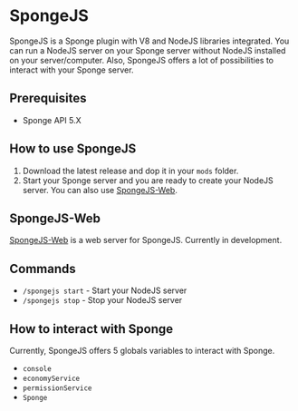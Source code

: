 # SpongeJS
SpongeJS is a Sponge plugin with V8 and NodeJS libraries integrated. You can run a NodeJS server on your Sponge server without NodeJS installed on your server/computer. Also, SpongeJS offers a lot of possibilities to interact with your Sponge server.

## Prerequisites
- Sponge API 5.X

## How to use SpongeJS
1. Download the latest release and dop it in your `mods` folder.
2. Start your Sponge server and you are ready to create your NodeJS server. You can also use [SpongeJS-Web](https://github.com/djxy/SpongeJS-Web).

## SpongeJS-Web
[SpongeJS-Web](https://github.com/djxy/SpongeJS-Web) is a web server for SpongeJS. Currently in development.

## Commands
- `/spongejs start` - Start your NodeJS server
- `/spongejs stop` - Stop your NodeJS server

## How to interact with Sponge
Currently, SpongeJS offers 5 globals variables to interact with Sponge.
- `console`
- `economyService`
- `permissionService`
- `Sponge`
